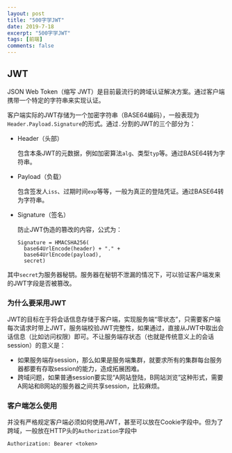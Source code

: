 ```yaml
---
layout: post
title: "500字学JWT"
date: 2019-7-18
excerpt: "500字学JWT"
tags: [前端]
comments: false
---
```


## JWT

JSON Web Token（缩写 JWT）是目前最流行的跨域认证解决方案。通过客户端携带一个特定的字符串来实现认证。

客户端实际的JWT存储为一个加密字符串（BASE64编码），一般表现为`Header.Payload.Signature`的形式。通过`.`分割的JWT的三个部分为：

- Header（头部）

  包含本条JWT的元数据，例如加密算法`alg`、类型`typ`等。通过BASE64转为字符串。

- Payload（负载）

  包含签发人`iss`、过期时间`exp`等等，一般为真正的登陆凭证。通过BASE64转为字符串。

- Signature（签名）

  防止JWT伪造的篡改的内容，公式为：

  ```
  Signature = HMACSHA256(
    base64UrlEncode(header) + "." +
    base64UrlEncode(payload),
    secret)
  ```

其中`secret`为服务器秘钥。服务器在秘钥不泄漏的情况下，可以验证客户端发来的JWT字段是否被篡改。

### 为什么要采用JWT

JWT的目标在于将会话信息存储于客户端，实现服务端“零状态”，只需要客户端每次请求时带上JWT，服务端校验JWT完整性，如果通过，直接从JWT中取出会话信息（比如访问权限）即可。不让服务端存状态（也就是传统意义上的会话session）的意义是：

- 如果服务端存session，那么如果是服务端集群，就要求所有的集群每台服务器都要有存取session的能力，造成拓展困难。
- 跨域问题，如果普通session要实现“A网站登陆，B网站浏览”这种形式，需要A网站和B网站的服务器之间共享session，比较麻烦。

### 客户端怎么使用

并没有严格规定客户端必须如何使用JWT，甚至可以放在Cookie字段中。但为了跨域，一般放在HTTP头的`Authorization`字段中

```
Authorization: Bearer <token>
```
